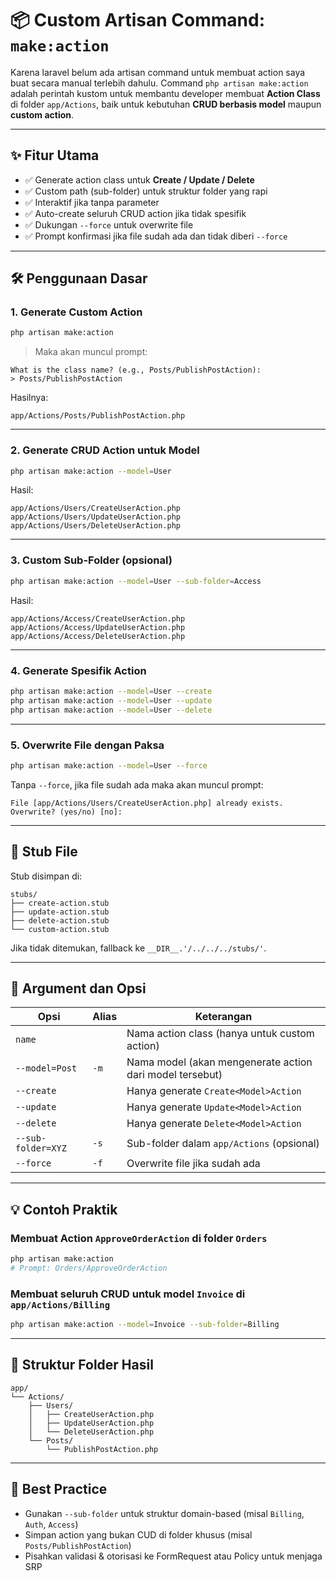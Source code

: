 # 📦 Custom Artisan Command: `make:action`

Karena laravel belum ada artisan command untuk membuat action saya buat secara manual terlebih dahulu.
Command `php artisan make:action` adalah perintah kustom untuk membantu developer membuat **Action Class** di folder `app/Actions`, baik untuk kebutuhan **CRUD berbasis model** maupun **custom action**.

---

## ✨ Fitur Utama

-   ✅ Generate action class untuk **Create / Update / Delete**
-   ✅ Custom path (sub-folder) untuk struktur folder yang rapi
-   ✅ Interaktif jika tanpa parameter
-   ✅ Auto-create seluruh CRUD action jika tidak spesifik
-   ✅ Dukungan `--force` untuk overwrite file
-   ✅ Prompt konfirmasi jika file sudah ada dan tidak diberi `--force`

---

## 🛠️ Penggunaan Dasar

### 1. Generate Custom Action

```bash
php artisan make:action
```

> Maka akan muncul prompt:

```
What is the class name? (e.g., Posts/PublishPostAction):
> Posts/PublishPostAction
```

Hasilnya:

```
app/Actions/Posts/PublishPostAction.php
```

---

### 2. Generate CRUD Action untuk Model

```bash
php artisan make:action --model=User
```

Hasil:

```
app/Actions/Users/CreateUserAction.php
app/Actions/Users/UpdateUserAction.php
app/Actions/Users/DeleteUserAction.php
```

---

### 3. Custom Sub-Folder (opsional)

```bash
php artisan make:action --model=User --sub-folder=Access
```

Hasil:

```
app/Actions/Access/CreateUserAction.php
app/Actions/Access/UpdateUserAction.php
app/Actions/Access/DeleteUserAction.php
```

---

### 4. Generate Spesifik Action

```bash
php artisan make:action --model=User --create
php artisan make:action --model=User --update
php artisan make:action --model=User --delete
```

---

### 5. Overwrite File dengan Paksa

```bash
php artisan make:action --model=User --force
```

Tanpa `--force`, jika file sudah ada maka akan muncul prompt:

```
File [app/Actions/Users/CreateUserAction.php] already exists. Overwrite? (yes/no) [no]:
```

---

## 🧩 Stub File

Stub disimpan di:

```
stubs/
├── create-action.stub
├── update-action.stub
├── delete-action.stub
└── custom-action.stub
```

Jika tidak ditemukan, fallback ke `__DIR__.'/../../../stubs/'`.

---

## 🔧 Argument dan Opsi

| Opsi               | Alias | Keterangan                                               |
| ------------------ | ----- | -------------------------------------------------------- |
| `name`             |       | Nama action class (hanya untuk custom action)            |
| `--model=Post`     | `-m`  | Nama model (akan mengenerate action dari model tersebut) |
| `--create`         |       | Hanya generate `Create<Model>Action`                     |
| `--update`         |       | Hanya generate `Update<Model>Action`                     |
| `--delete`         |       | Hanya generate `Delete<Model>Action`                     |
| `--sub-folder=XYZ` | `-s`  | Sub-folder dalam `app/Actions` (opsional)                |
| `--force`          | `-f`  | Overwrite file jika sudah ada                            |

---

## 💡 Contoh Praktik

### Membuat Action `ApproveOrderAction` di folder `Orders`

```bash
php artisan make:action
# Prompt: Orders/ApproveOrderAction
```

### Membuat seluruh CRUD untuk model `Invoice` di `app/Actions/Billing`

```bash
php artisan make:action --model=Invoice --sub-folder=Billing
```

---

## 📁 Struktur Folder Hasil

```
app/
└── Actions/
    ├── Users/
    │   ├── CreateUserAction.php
    │   ├── UpdateUserAction.php
    │   └── DeleteUserAction.php
    └── Posts/
        └── PublishPostAction.php
```

---

## 🧠 Best Practice

-   Gunakan `--sub-folder` untuk struktur domain-based (misal `Billing`, `Auth`, `Access`)
-   Simpan action yang bukan CUD di folder khusus (misal `Posts/PublishPostAction`)
-   Pisahkan validasi & otorisasi ke FormRequest atau Policy untuk menjaga SRP
